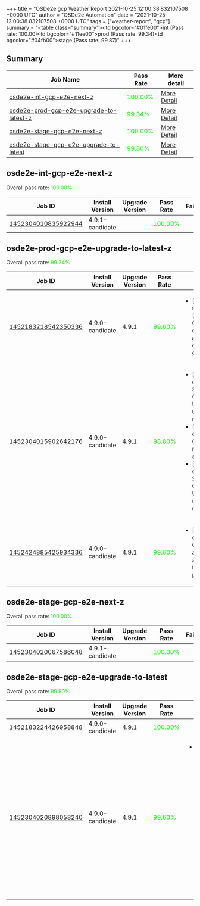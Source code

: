 +++
title = "OSDe2e gcp Weather Report 2021-10-25 12:00:38.832107508 +0000 UTC"
author = "OSDe2e Automation"
date = "2021-10-25 12:00:38.832107508 +0000 UTC"
tags = ["weather-report", "gcp"]
summary = "<table class=\"summary\"><tr><td bgcolor=\"#01fe00\"></td><td>int (Pass rate: 100.00)</td></tr><tr><td bgcolor=\"#11ee00\"></td><td>prod (Pass rate: 99.34)</td></tr><tr><td bgcolor=\"#04fb00\"></td><td>stage (Pass rate: 99.87)</td></tr></table>"
+++
## Summary

| Job Name | Pass Rate | More detail |
|----------|-----------|-------------|
|[osde2e-int-gcp-e2e-next-z](https://prow.ci.openshift.org/?job=osde2e-int-gcp-e2e-next-z)| <span style="color:#01fe00;">100.00%</span>|[More Detail](#osde2e-int-gcp-e2e-next-z)|
|[osde2e-prod-gcp-e2e-upgrade-to-latest-z](https://prow.ci.openshift.org/?job=osde2e-prod-gcp-e2e-upgrade-to-latest-z)| <span style="color:#11ee00;">99.34%</span>|[More Detail](#osde2e-prod-gcp-e2e-upgrade-to-latest-z)|
|[osde2e-stage-gcp-e2e-next-z](https://prow.ci.openshift.org/?job=osde2e-stage-gcp-e2e-next-z)| <span style="color:#01fe00;">100.00%</span>|[More Detail](#osde2e-stage-gcp-e2e-next-z)|
|[osde2e-stage-gcp-e2e-upgrade-to-latest](https://prow.ci.openshift.org/?job=osde2e-stage-gcp-e2e-upgrade-to-latest)| <span style="color:#06f900;">99.80%</span>|[More Detail](#osde2e-stage-gcp-e2e-upgrade-to-latest)|



## osde2e-int-gcp-e2e-next-z

Overall pass rate: <span style="color:#01fe00;">100.00%</span>

| Job ID | Install Version | Upgrade Version | Pass Rate | Failures |
|--------|-----------------|-----------------|-----------|----------|
[1452304010835922944](https://prow.ci.openshift.org/view/gs/origin-ci-test/logs/osde2e-int-gcp-e2e-next-z/1452304010835922944) | 4.9.1-candidate |  | <span style="color:#01fe00;">100.00%</span>|



## osde2e-prod-gcp-e2e-upgrade-to-latest-z

Overall pass rate: <span style="color:#11ee00;">99.34%</span>

| Job ID | Install Version | Upgrade Version | Pass Rate | Failures |
|--------|-----------------|-----------------|-----------|----------|
[1452183218542350336](https://prow.ci.openshift.org/view/gs/origin-ci-test/logs/osde2e-prod-gcp-e2e-upgrade-to-latest-z/1452183218542350336) | 4.9.0-candidate | 4.9.1 | <span style="color:#0bf400;">99.60%</span>|<ul><li>[upgrade] [Suite: service-definition] [OSD] Privileged Containers Privileged containers are not allowed privileged container should not get created</li></ul>
[1452304015902642176](https://prow.ci.openshift.org/view/gs/origin-ci-test/logs/osde2e-prod-gcp-e2e-upgrade-to-latest-z/1452304015902642176) | 4.9.0-candidate | 4.9.1 | <span style="color:#1fe000;">98.80%</span>|<ul><li>[install] [Suite: operators] [OSD] Splunk Forwarder Operator Operator Upgrade should upgrade from the replaced version</li><li>[upgrade] [Suite: operators] CloudIngressOperator rh-api-test hostname should resolve</li><li>[upgrade] [Suite: operators] [OSD] Splunk Forwarder Operator Operator Upgrade should upgrade from the replaced version</li></ul>
[1452424885425934336](https://prow.ci.openshift.org/view/gs/origin-ci-test/logs/osde2e-prod-gcp-e2e-upgrade-to-latest-z/1452424885425934336) | 4.9.0-candidate | 4.9.1 | <span style="color:#0bf400;">99.60%</span>|<ul><li>[upgrade] [Suite: operators] CloudIngressOperator apischeme apischemes CR instance must be present on cluster</li></ul>



## osde2e-stage-gcp-e2e-next-z

Overall pass rate: <span style="color:#01fe00;">100.00%</span>

| Job ID | Install Version | Upgrade Version | Pass Rate | Failures |
|--------|-----------------|-----------------|-----------|----------|
[1452304020067586048](https://prow.ci.openshift.org/view/gs/origin-ci-test/logs/osde2e-stage-gcp-e2e-next-z/1452304020067586048) | 4.9.1-candidate |  | <span style="color:#01fe00;">100.00%</span>|



## osde2e-stage-gcp-e2e-upgrade-to-latest

Overall pass rate: <span style="color:#06f900;">99.80%</span>

| Job ID | Install Version | Upgrade Version | Pass Rate | Failures |
|--------|-----------------|-----------------|-----------|----------|
[1452183224426958848](https://prow.ci.openshift.org/view/gs/origin-ci-test/logs/osde2e-stage-gcp-e2e-upgrade-to-latest/1452183224426958848) | 4.9.0-candidate | 4.9.1 | <span style="color:#01fe00;">100.00%</span>|
[1452304020898058240](https://prow.ci.openshift.org/view/gs/origin-ci-test/logs/osde2e-stage-gcp-e2e-upgrade-to-latest/1452304020898058240) | 4.9.0-candidate | 4.9.1 | <span style="color:#0bf400;">99.60%</span>|<ul><li>[upgrade] [Suite: e2e] [OSD] HTTP Strict Transport Security Validating HTTP strict transport security should be set for openshift-console OSD managed routes</li></ul>




